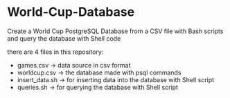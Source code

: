 # World-Cup-Database
Create a World Cup PostgreSQL Database from a CSV file with Bash scripts and query the database with Shell code

there are 4 files in this repository:
- games.csv -> data source in csv format
- worldcup.csv -> the database made with psql commands
- insert_data.sh -> for inserting data into the database with Shell script
- queries.sh -> for querying the database with Shell script
